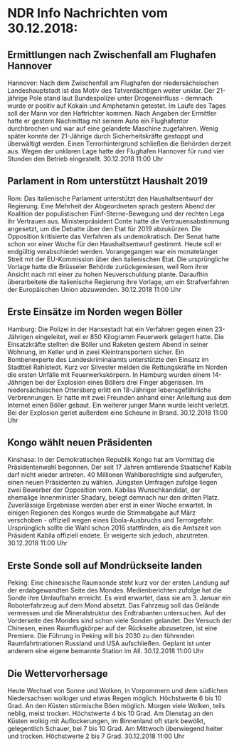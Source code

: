 # NDR Info Nachrichten vom 30.12.2018:


## Ermittlungen nach Zwischenfall am Flughafen Hannover
Hannover: Nach dem Zwischenfall am Flughafen der niedersächsischen Landeshauptstadt ist das Motiv des Tatverdächtigen weiter unklar. Der 21-jährige Pole stand laut Bundespolizei unter Drogeneinfluss - demnach wurde er positiv auf Kokain und Amphetamin getestet. Im Laufe des Tages soll der Mann vor den Haftrichter kommen. Nach Angaben der Ermittler hatte er gestern Nachmittag mit seinem Auto ein Flughafentor durchbrochen und war auf eine gelandete Maschine zugefahren. Wenig später konnte der 21-Jährige durch Sicherheitskräfte gestoppt und überwältigt werden. Einen Terrorhintergrund schließen die Behörden derzeit aus. Wegen der unklaren Lage hatte der Flughafen Hannover für rund vier Stunden den Betrieb eingestellt. 30.12.2018 11:00 Uhr 

## Parlament in Rom unterstützt Haushalt 2019
Rom: Das italienische Parlament unterstützt den Haushaltsentwurf der Regierung. Eine Mehrheit der Abgeordneten sprach gestern Abend der Koalition der populistischen Fünf-Sterne-Bewegung und der rechten Lega ihr Vertrauen aus. Ministerpräsident Conte hatte die Vertrauensabstimmung angesetzt, um die Debatte über den Etat für 2019 abzukürzen. Die Opposition kritisierte das Verfahren als undemokratisch. Der Senat hatte schon vor einer Woche für den Haushaltsentwurf gestimmt. Heute soll er endgültig verabschiedet werden. Vorangegangen war ein monatelanger Streit mit der EU-Kommission über den italienischen Etat. Die ursprüngliche Vorlage hatte die Brüsseler Behörde zurückgewiesen, weil Rom ihrer Ansicht nach mit einer zu hohen Neuverschuldung plante. Daraufhin überarbeitete die italienische Regierung ihre Vorlage, um ein Strafverfahren der Europäischen Union abzuwenden. 30.12.2018 11:00 Uhr 

## Erste Einsätze im Norden wegen Böller
Hamburg: Die Polizei in der Hansestadt hat ein Verfahren gegen einen 23-Jährigen eingeleitet, weil er 850 Kilogramm Feuerwerk gelagert hatte. Die Einsatzkräfte stellten die Böller und Raketen gestern Abend in seiner Wohnung, im Keller und in zwei Kleintransportern sicher. Ein Bombenexperte des Landeskriminalamts unterstützte den Einsatz im Stadtteil Rahlstedt. Kurz vor Silvester melden die Rettungskräfte im Norden die ersten Unfälle mit Feuerwerkskörpern. In Hamburg wurden einem 14-Jährigen bei der Explosion eines Böllers drei Finger abgerissen. Im niedersächsischen Ottersberg erlitt ein 18-Jähriger lebensgefährliche Verbrennungen. Er hatte mit zwei Freunden anhand einer Anleitung aus dem Internet einen Böller gebaut. Ein weiterer junger Mann wurde leicht verletzt. Bei der Explosion geriet außerdem eine Scheune in Brand. 30.12.2018 11:00 Uhr 

## Kongo wählt neuen Präsidenten
Kinshasa: In der Demokratischen Republik Kongo hat am Vormittag die Präsidentenwahl begonnen. Der seit 17 Jahren amtierende Staatschef Kabila darf nicht wieder antreten. 40 Millionen Wahlberechtigte sind aufgerufen, einen neuen Präsidenten zu wählen. Jüngsten Umfragen zufolge liegen zwei Bewerber der Opposition vorn. Kabilas Wunschkandidat, der ehemalige Innenminister Shadary, belegt demnach nur den dritten Platz. Zuverlässige Ergebnisse werden aber erst in einer Woche erwartet. In einigen Regionen des Kongos wurde die Stimmabgabe auf März verschoben - offiziell wegen eines Ebola-Ausbruchs und Terrorgefahr. Ursprünglich sollte die Wahl schon 2016 stattfinden, als die Amtszeit von Präsident Kabila offiziell endete. Er weigerte sich jedoch, abzutreten. 30.12.2018 11:00 Uhr 

## Erste Sonde soll auf Mondrückseite landen
Peking: Eine chinesische Raumsonde steht kurz vor der ersten Landung auf der erdabgewandten Seite des Mondes. Medienberichten zufolge hat die Sonde ihre Umlaufbahn erreicht. Es wird erwartet, dass sie am 3. Januar ein Roboterfahrzeug auf dem Mond absetzt. Das Fahrzeug soll das Gelände vermessen und die Mineralstruktur des Erdtrabanten untersuchen. Auf der Vorderseite des Mondes sind schon viele Sonden gelandet. Der Versuch der Chinesen, einen Raumflugkörper auf der Rückseite abzusetzen, ist eine Premiere. Die Führung in Peking will bis 2030 zu den führenden Raumfahrtnationen Russland und USA aufschließen. Geplant ist unter anderem eine eigene bemannte Station im All. 30.12.2018 11:00 Uhr 

## Die Wettervorhersage
Heute Wechsel von Sonne und Wolken, in Vorpommern und dem südlichen Niedersachsen wolkiger und etwas Regen möglich. Höchstwerte 6 bis 10 Grad. An den Küsten stürmische Böen möglich. Morgen viele Wolken, teils neblig, meist trocken. Höchstwerte 4 bis 10 Grad. Am Dienstag an den Küsten wolkig mit Auflockerungen, im Binnenland oft stark bewölkt, gelegentlich Schauer, bei 7 bis 10 Grad. Am Mittwoch überwiegend heiter und trocken. Höchstwerte 2 bis 7 Grad. 30.12.2018 11:00 Uhr 

